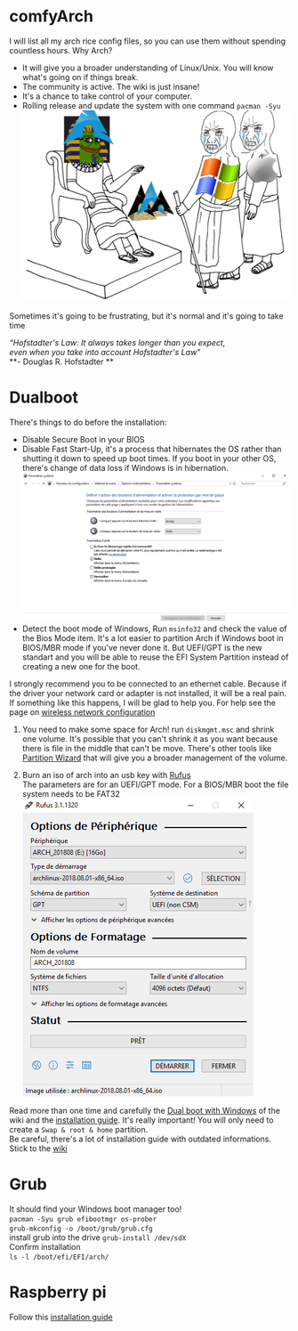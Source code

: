 # comfyArch
I will list all my arch rice config files, so you can use them without spending countless hours.
Why Arch? 
- It will give you a broader understanding of Linux/Unix. You will know what's going on if things break.
- The community is active. The wiki is just insane!
- It's a chance to take control of your computer.
- Rolling release and update the system with one command `pacman -Syu`
![](/pictures/comfyArch.jpg)

Sometimes it's going to be frustrating, but it's normal and it's going to take time

*“Hofstadter's Law: It always takes longer than you expect,    
even when you take into account Hofstadter's Law"*   
**- Douglas R. Hofstadter **   

# Dualboot 
There's things to do before the installation:
- Disable Secure Boot in your BIOS
- Disable Fast Start-Up, it's a process that hibernates the OS rather than shutting it down to speed up boot times.
If you boot in your other OS, there's change of data loss if Windows is in hibernation.
![](/pictures/fastBoot.PNG)
- Detect the boot mode of Windows, Run `msinfo32` and check the value of the Bios Mode item. It's a lot easier to partition Arch if
Windows boot in BIOS/MBR mode if you've never done it. But UEFI/GPT is the new standart and you will be able to reuse 
the EFI System Partition instead of creating a new one for the boot.

I strongly recommend you to be connected to an ethernet cable. Because if the driver your network card or adapter is not 
installed, it will be a real pain. If something like this happens, I will be glad to help you. For help see the page on [wireless network configuration](https://wiki.archlinux.org/index.php/Wireless_network_configuration)

1. You need to make some space for Arch! run `diskmgmt.msc` and shrink one volume. It's possible that you can't shrink it as you want 
because there is file in the middle that can't be move. There's other tools like [Partition Wizard](https://www.partitionwizard.com/)
that will give you a broader management of the volume.

2. Burn an iso of arch into an usb key with [Rufus](https://rufus.akeo.ie/)   
The parameters are for an UEFI/GPT mode. For a BIOS/MBR boot the file system needs to be FAT32
![](/pictures/rufus.PNG)

Read more than one time and carefully the [Dual boot with Windows](https://wiki.archlinux.org/index.php/Dual_boot_with_Windows) of the wiki and the [installation guide](https://wiki.archlinux.org/index.php/installation_guide). It's really important!
You will only need to create a `Swap & root & home` partition.    
Be careful, there's a lot of installation guide with outdated informations. Stick to the [wiki](https://wiki.archlinux.org/)

# Grub 

It should find your Windows boot manager too!   
`pacman -Syu grub efibootmgr os-prober`   
`grub-mkconfig -o /boot/grub/grub.cfg`   
install grub into the drive
`grub-install /dev/sdX`        
Confirm installation   
`ls -l /boot/efi/EFI/arch/`   

# Raspberry pi

Follow this [installation guide](https://archlinuxarm.org/platforms/armv8/broadcom/raspberry-pi-3)
